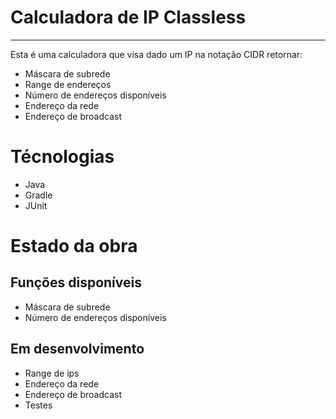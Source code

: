 # Calculadora de IP Classless
---
Esta é uma calculadora que visa dado um IP na notação CIDR retornar:
- Máscara de subrede
- Range de endereços
- Número de endereços disponíveis
- Endereço da rede
- Endereço de broadcast

# Técnologias
- Java
- Gradle
- JUnit
# Estado da obra
## Funções disponíveis
- Máscara de subrede
- Número de endereços disponíveis
## Em desenvolvimento
- Range de ips
- Endereço da rede
- Endereço de broadcast
- Testes
